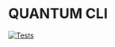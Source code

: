 # QUANTUM CLI

[![Tests](https://github.com/andreivisan/quantum_cli/actions/workflows/test.yml/badge.svg)](https://github.com/andreivisan/open-saas-app/actions/workflows/test.yml)
